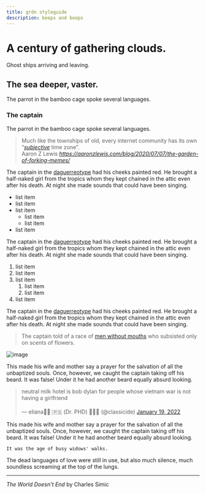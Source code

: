 ```yaml
---
title: grdn styleguide
description: beeps and boops
---
```


# A century of gathering clouds.

Ghost ships arriving and leaving.

## The sea deeper, vaster.

The parrot in the bamboo cage spoke several languages.

### The captain

The parrot in the bamboo cage spoke several languages.

<blockquote class="quoteback" darkmode="" data-title="The Garden of Forking Memes" data-author="Aaron Z Lewis" cite="https://aaronzlewis.com/blog/2020/07/07/the-garden-of-forking-memes/">
Much like the townships of old, every internet community has its own “<em><a href="https://www.ribbonfarm.com/2019/08/16/multitemporality-1/" target="_blank" rel="noopener">subjective</a></em> time zone”.
<footer>Aaron Z Lewis<cite> <a href="https://aaronzlewis.com/blog/2020/07/07/the-garden-of-forking-memes/">https://aaronzlewis.com/blog/2020/07/07/the-garden-of-forking-memes/</a></cite></footer>
</blockquote><script note="" src="https://cdn.jsdelivr.net/gh/Blogger-Peer-Review/quotebacks@1/quoteback.js"></script>

The captain in the [daguerreotype](https://en.wikipedia.org/wiki/Daguerreotype)
had his cheeks painted red. He brought a half-naked girl from the tropics whom
they kept chained in the attic even after his death. At night she made sounds
that could have been singing.

- list item
- list item
- list item
    - list item
    - list item
- list item

The captain in the [daguerreotype](https://en.wikipedia.org/wiki/Daguerreotype)
had his cheeks painted red. He brought a half-naked girl from the tropics whom
they kept chained in the attic even after his death. At night she made sounds
that could have been singing.

1. list item
2. list item
3. list item
    1. list item
    2. list item
4. list item

The captain in the [daguerreotype](https://en.wikipedia.org/wiki/Daguerreotype)
had his cheeks painted red. He brought a half-naked girl from the tropics whom
they kept chained in the attic even after his death. At night she made sounds
that could have been singing.

> The captain told of a race of [men without mouths](#0) who subsisted only on scents
> of flowers.

![image](https://user-images.githubusercontent.com/4732330/151388027-e2052fe6-6d8b-4d50-b86e-ef0ceba44e28.png)

This made his wife and mother say a prayer for the salvation of all the
unbaptized souls. Once, however, we caught the captain taking off his beard. It
was false! Under it he had another beard equally absurd looking.

<blockquote class="twitter-tweet"><p lang="en" dir="ltr">neutral milk hotel is bob dylan for people whose vietnam war is not having a girlfriend</p>&mdash; eliana🥀🔜𓂆🇵🇸 (Dr. PHD) 👹🧨💥 (@classicide) <a href="https://twitter.com/classicide/status/1483652062994915330?ref_src=twsrc%5Etfw">January 19, 2022</a></blockquote> <script async src="https://platform.twitter.com/widgets.js" charset="utf-8"></script> 

This made his wife and mother say a prayer for the salvation of all the
unbaptized souls. Once, however, we caught the captain taking off his beard. It
was false! Under it he had another beard equally absurd looking.

```
It was the age of busy widows' walks.
```

The dead languages of love were still in use, but also much silence, much
soundless screaming at the top of the lungs.

* * *

*The World Doesn't End* by Charles Simic
